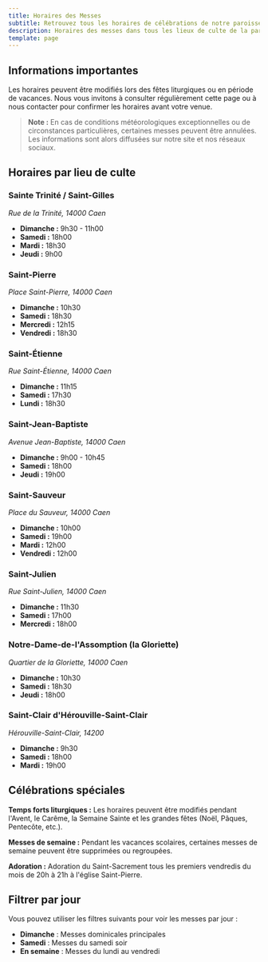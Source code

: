 ```yaml
---
title: Horaires des Messes
subtitle: Retrouvez tous les horaires de célébrations de notre paroisse
description: Horaires des messes dans tous les lieux de culte de la paroisse Bon Pasteur
template: page
---
```


## Informations importantes

Les horaires peuvent être modifiés lors des fêtes liturgiques ou en période de vacances. Nous vous invitons à consulter régulièrement cette page ou à nous contacter pour confirmer les horaires avant votre venue.

> **Note :** En cas de conditions météorologiques exceptionnelles ou de circonstances particulières, certaines messes peuvent être annulées. Les informations sont alors diffusées sur notre site et nos réseaux sociaux.

## Horaires par lieu de culte

### Sainte Trinité / Saint-Gilles
*Rue de la Trinité, 14000 Caen*

- **Dimanche :** 9h30 - 11h00
- **Samedi :** 18h00
- **Mardi :** 18h30
- **Jeudi :** 9h00

### Saint-Pierre
*Place Saint-Pierre, 14000 Caen*

- **Dimanche :** 10h30
- **Samedi :** 18h30
- **Mercredi :** 12h15
- **Vendredi :** 18h30

### Saint-Étienne
*Rue Saint-Étienne, 14000 Caen*

- **Dimanche :** 11h15
- **Samedi :** 17h30
- **Lundi :** 18h30

### Saint-Jean-Baptiste
*Avenue Jean-Baptiste, 14000 Caen*

- **Dimanche :** 9h00 - 10h45
- **Samedi :** 18h00
- **Jeudi :** 19h00

### Saint-Sauveur
*Place du Sauveur, 14000 Caen*

- **Dimanche :** 10h00
- **Samedi :** 19h00
- **Mardi :** 12h00
- **Vendredi :** 12h00

### Saint-Julien
*Rue Saint-Julien, 14000 Caen*

- **Dimanche :** 11h30
- **Samedi :** 17h00
- **Mercredi :** 18h00

### Notre-Dame-de-l'Assomption (la Gloriette)
*Quartier de la Gloriette, 14000 Caen*

- **Dimanche :** 10h30
- **Samedi :** 18h30
- **Jeudi :** 18h00

### Saint-Clair d'Hérouville-Saint-Clair
*Hérouville-Saint-Clair, 14200*

- **Dimanche :** 9h30
- **Samedi :** 18h00
- **Mardi :** 19h00

## Célébrations spéciales

**Temps forts liturgiques :** Les horaires peuvent être modifiés pendant l'Avent, le Carême, la Semaine Sainte et les grandes fêtes (Noël, Pâques, Pentecôte, etc.).

**Messes de semaine :** Pendant les vacances scolaires, certaines messes de semaine peuvent être supprimées ou regroupées.

**Adoration :** Adoration du Saint-Sacrement tous les premiers vendredis du mois de 20h à 21h à l'église Saint-Pierre.

## Filtrer par jour

Vous pouvez utiliser les filtres suivants pour voir les messes par jour :

- **Dimanche** : Messes dominicales principales
- **Samedi** : Messes du samedi soir
- **En semaine** : Messes du lundi au vendredi
